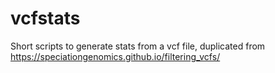 # vcfstats
Short scripts to generate stats from a vcf file, duplicated from https://speciationgenomics.github.io/filtering_vcfs/
